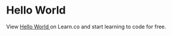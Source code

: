 # Hello World 
<p class='util--hide'>View <a href='https://learn.co/lessons/phrg-hello-world-ruby'>Hello World </a> on Learn.co and start learning to code for free.</p>
